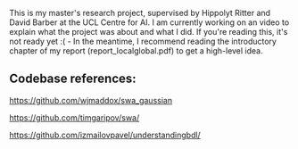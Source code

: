 This is my master's research project, supervised by Hippolyt Ritter and David Barber at the UCL Centre for AI. I am currently working on an video to explain what the project was about and what I did. If you're reading this, it's not ready yet :( - In the meantime, I recommend reading the introductory chapter of my report (report_localglobal.pdf) to get a high-level idea. 

## Codebase references:

https://github.com/wjmaddox/swa_gaussian 

https://github.com/timgaripov/swa/

https://github.com/izmailovpavel/understandingbdl/

